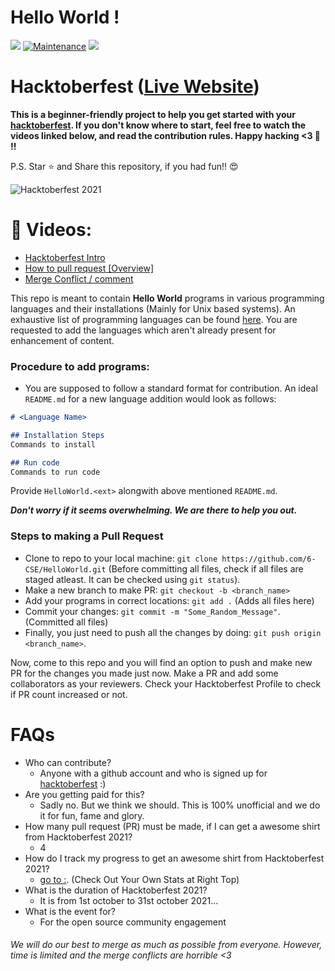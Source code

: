 # Hello World !
<img src="https://cdn.rawgit.com/sindresorhus/awesome/d7305f38d29fed78fa85652e3a63e154dd8e8829/media/badge.svg"> [![Maintenance](https://img.shields.io/badge/Maintained%3F-yes-green.svg)]() <img src="https://img.shields.io/github/license/payloadbox/xss-payload-list">

# Hacktoberfest ([Live Website](https://hacktoberfest.digitalocean.com/))

**This is a beginner-friendly project to help you get started with your
[hacktoberfest](https://hacktoberfest.digitalocean.com/). If you don't
know where to start, feel free to watch the videos linked below, and
read the contribution rules. Happy hacking <3 💙 !!**

P.S. Star ⭐ and Share this repository, if you had fun!! 😍

![Hacktoberfest 2021](https://hacktoberfest.digitalocean.com/_nuxt/img/logo-hacktoberfest-full.f42e3b1.svg)


# 📌 Videos:

- [Hacktoberfest Intro](https://youtu.be/OsAFX_ZbgaE)
- [How to pull request [Overview]](https://youtu.be/DIj2q02gvKs)
- [Merge Conflict / comment](https://youtu.be/zOx5PJTY8CI)


This repo is meant to contain <b>Hello World</b> programs in various programming languages and their installations (Mainly for Unix based systems).
An exhaustive list of programming languages can be found [here](https://en.wikipedia.org/wiki/List_of_programming_languages). You are requested to add the languages which aren't already present for enhancement of content.


### Procedure to add programs:

- You are supposed to follow a standard format for contribution. An ideal `README.md` for a new language addition would look as follows:
```md
# <Language Name>

## Installation Steps
Commands to install

## Run code
Commands to run code
```
Provide `HelloWorld.<ext>` alongwith above mentioned `README.md`. 

**_Don't worry if it seems overwhelming. We are there to help you out._**

### Steps to making a Pull Request

- Clone to repo to your local machine: `git clone https://github.com/6-CSE/HelloWorld.git`
(Before committing all files, check if all files are staged atleast. It can be checked using `git status`).
- Make a new branch to make PR: `git checkout -b <branch_name>`
- Add your programs in correct locations: `git add .` (Adds all files here)
- Commit your changes: `git commit -m "Some_Random_Message"`. (Committed all files)
- Finally, you just need to push all the changes by doing: `git push origin <branch_name>`. 

Now, come to this repo and you will find an option to push and make new PR for the changes you made just now. Make a PR and add some collaborators as your reviewers.
Check your Hacktoberfest Profile to check if PR count increased or not. 

# FAQs 

- Who can contribute?
  - Anyone with a github account and who is signed up for
[hacktoberfest](https://hacktoberfest.digitalocean.com/) :)
- Are you getting paid for this?
  - Sadly no. But we think we should. This is 100% unofficial and we do it for fun, fame and glory.
- How many pull request (PR) must be made, if I can get a awesome shirt from Hacktoberfest 2021?
  - 4
- How do I track my progress to get an awesome shirt from Hacktoberfest 2021?
  - [go to :](https://hacktoberfest.digitalocean.com/profile/). (Check Out Your Own Stats at Right Top)
- What is the duration of Hacktoberfest 2021?
  - It is from 1st october to 31st october 2021...
- What is the event for?
  - For the open source community engagement


###### *We will do our best to merge as much as possible from everyone. However, time is limited and the merge conflicts are horrible <3*
